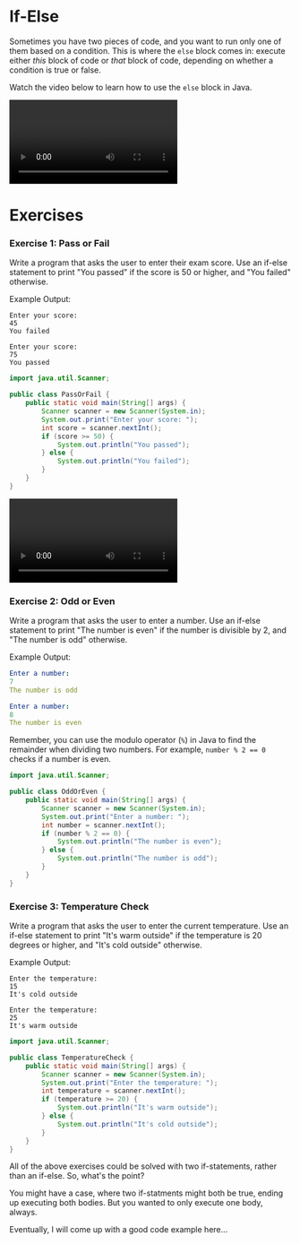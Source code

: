 # If-Else

Sometimes you have two pieces of code, and you want to run only one of them based on a condition. This is where the `else` block comes in: execute either _this_ block of code or _that_ block of code, depending on whether a condition is true or false.

Watch the video below to learn how to use the `else` block in Java.

<video src="https://youtu.be/MFHkY9TNI18"></video>

# Exercises

### Exercise 1: Pass or Fail
Write a program that asks the user to enter their exam score. Use an if-else statement to print "You passed" if the score is 50 or higher, and "You failed" otherwise.

Example Output:
```
Enter your score:
45
You failed
```

```
Enter your score:
75
You passed
```

<hint title="Solution">

```java
import java.util.Scanner;

public class PassOrFail {
    public static void main(String[] args) {
        Scanner scanner = new Scanner(System.in);
        System.out.print("Enter your score: ");
        int score = scanner.nextInt();
        if (score >= 50) {
            System.out.println("You passed");
        } else {
            System.out.println("You failed");
        }
    }
}
```
</hint>

<hint title="Video solution">

<video src="https://youtu.be/h29ELEE3Ok4"></video>

</hint>

### Exercise 2: Odd or Even
Write a program that asks the user to enter a number. Use an if-else statement to print "The number is even" if the number is divisible by 2, and "The number is odd" otherwise.

Example Output:
```yaml
Enter a number:
7
The number is odd
```

```yaml
Enter a number:
8
The number is even
```

<hint title="Hint 1">

Remember, you can use the modulo operator (`%`) in Java to find the remainder when dividing two numbers. For example, `number % 2 == 0` checks if a number is even.

</hint>

<hint title="Solution">

```java
import java.util.Scanner;

public class OddOrEven {
    public static void main(String[] args) {
        Scanner scanner = new Scanner(System.in);
        System.out.print("Enter a number: ");
        int number = scanner.nextInt();
        if (number % 2 == 0) {
            System.out.println("The number is even");
        } else {
            System.out.println("The number is odd");
        }
    }
}
```
</hint>

### Exercise 3: Temperature Check
Write a program that asks the user to enter the current temperature. Use an if-else statement to print "It's warm outside" if the temperature is 20 degrees or higher, and "It's cold outside" otherwise.

Example Output:
```
Enter the temperature:
15
It's cold outside
```

```
Enter the temperature:
25
It's warm outside
```

<hint title="Solution">

```java
import java.util.Scanner;

public class TemperatureCheck {
    public static void main(String[] args) {
        Scanner scanner = new Scanner(System.in);
        System.out.print("Enter the temperature: ");
        int temperature = scanner.nextInt();
        if (temperature >= 20) {
            System.out.println("It's warm outside");
        } else {
            System.out.println("It's cold outside");
        }
    }
}
```
</hint>

All of the above exercises could be solved with two if-statements, rather than an if-else. So, what's the point?

You might have a case, where two if-statments might both be true, ending up executing both bodies. But you wanted to only execute one body, always.

Eventually, I will come up with a good code example here...